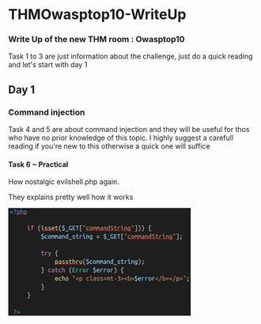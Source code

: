 # THMOwasptop10-WriteUp
### Write Up of the new THM room : Owasptop10
Task 1 to 3 are just information about the challenge, just do a quick reading and let's start with day 1

## Day 1 
### Command injection
Task 4 and 5 are about command injection and they will be useful for thos who have no prior knowledge of this topic. I highly suggest a carefull reading if you're new to this otherwise a quick one will suffice
#### Task 6 ~ Practical 
How nostalgic evilshell.php again.

They explains pretty well how it works



![](images/evilshell.png "text")

